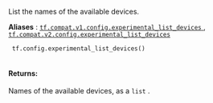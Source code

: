 List the names of the available devices.

**Aliases** : [ `tf.compat.v1.config.experimental_list_devices` ](/api_docs/python/tf/config/experimental_list_devices), [ `tf.compat.v2.config.experimental_list_devices` ](/api_docs/python/tf/config/experimental_list_devices)

```
 tf.config.experimental_list_devices()
 
```

#### Returns:
Names of the available devices, as a  `list` .

